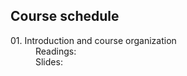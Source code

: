 
## Course schedule

<dl>
<dt>01. Introduction and course organization</dt>
<dd>Readings:</dd>
<dd>Slides:</dd>
</dl>
